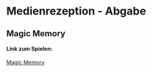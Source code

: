 # Medienrezeption - Abgabe

## Magic Memory
#### Link zum Spielen:

[Magic Memory](https://scratch.mit.edu/projects/645012521/)
